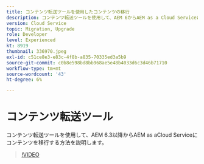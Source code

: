 ```yaml
---
title: コンテンツ転送ツールを使用したコンテンツの移行
description: コンテンツ転送ツールを使用して、AEM 6からAEM as a Cloud Serviceにコンテンツを移行する方法を説明します。
version: Cloud Service
topic: Migration, Upgrade
role: Developer
level: Experienced
kt: 8919
thumbnail: 336970.jpeg
exl-id: c51ce8e3-e83c-4f8b-a835-70335ed3a5b9
source-git-commit: c0b8e598bd8bb968ae5e48b4033d6c3d46b71710
workflow-type: tm+mt
source-wordcount: '43'
ht-degree: 6%

---
```



# コンテンツ転送ツール

コンテンツ転送ツールを使用して、AEM 6.3以降からAEM as aCloud Serviceにコンテンツを移行する方法を説明します。

>[!VIDEO](https://video.tv.adobe.com/v/336970/?quality=12&learn=on)
